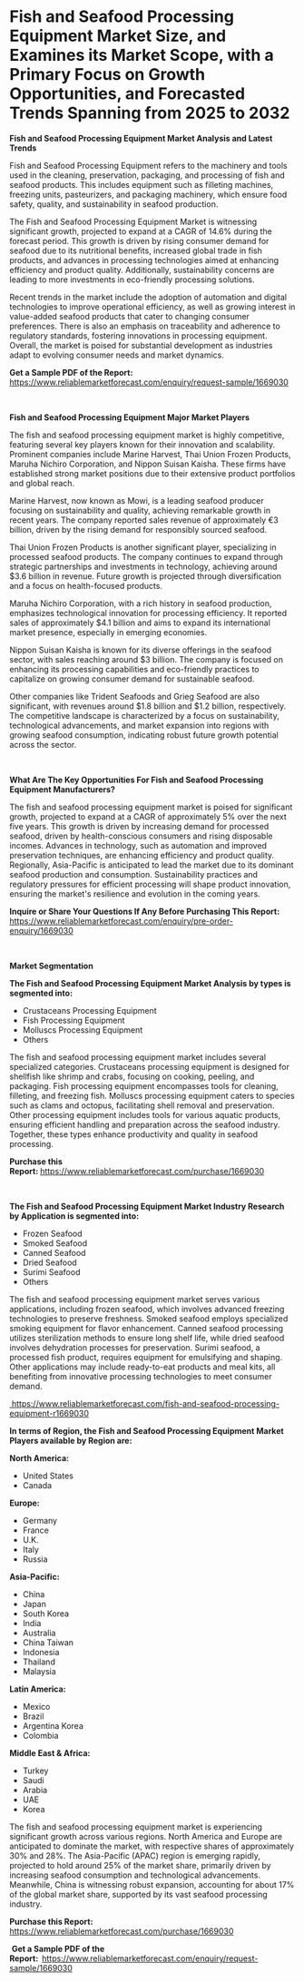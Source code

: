 <p><h1>Fish and Seafood Processing Equipment Market Size, and Examines its Market Scope, with a Primary Focus on Growth Opportunities, and Forecasted Trends Spanning from 2025 to 2032</h1></p><p><strong>Fish and Seafood Processing Equipment Market Analysis and Latest Trends</strong></p>
<p><p>Fish and Seafood Processing Equipment refers to the machinery and tools used in the cleaning, preservation, packaging, and processing of fish and seafood products. This includes equipment such as filleting machines, freezing units, pasteurizers, and packaging machinery, which ensure food safety, quality, and sustainability in seafood production.</p><p>The Fish and Seafood Processing Equipment Market is witnessing significant growth, projected to expand at a CAGR of 14.6% during the forecast period. This growth is driven by rising consumer demand for seafood due to its nutritional benefits, increased global trade in fish products, and advances in processing technologies aimed at enhancing efficiency and product quality. Additionally, sustainability concerns are leading to more investments in eco-friendly processing solutions.</p><p>Recent trends in the market include the adoption of automation and digital technologies to improve operational efficiency, as well as growing interest in value-added seafood products that cater to changing consumer preferences. There is also an emphasis on traceability and adherence to regulatory standards, fostering innovations in processing equipment. Overall, the market is poised for substantial development as industries adapt to evolving consumer needs and market dynamics.</p></p>
<p><strong>Get a Sample PDF of the Report:&nbsp;</strong> <a href="https://www.reliablemarketforecast.com/enquiry/request-sample/1669030?utm_campaign=2803&utm_medium=2&utm_source=Github&utm_content=ia&utm_term=12042025&utm_id=fish-and-seafood-processing-equipment">https://www.reliablemarketforecast.com/enquiry/request-sample/1669030</a></p>
<p>&nbsp;</p>
<p><strong>Fish and Seafood Processing Equipment Major Market Players</strong></p>
<p><p>The fish and seafood processing equipment market is highly competitive, featuring several key players known for their innovation and scalability. Prominent companies include Marine Harvest, Thai Union Frozen Products, Maruha Nichiro Corporation, and Nippon Suisan Kaisha. These firms have established strong market positions due to their extensive product portfolios and global reach.</p><p>Marine Harvest, now known as Mowi, is a leading seafood producer focusing on sustainability and quality, achieving remarkable growth in recent years. The company reported sales revenue of approximately €3 billion, driven by the rising demand for responsibly sourced seafood.</p><p>Thai Union Frozen Products is another significant player, specializing in processed seafood products. The company continues to expand through strategic partnerships and investments in technology, achieving around $3.6 billion in revenue. Future growth is projected through diversification and a focus on health-focused products.</p><p>Maruha Nichiro Corporation, with a rich history in seafood production, emphasizes technological innovation for processing efficiency. It reported sales of approximately $4.1 billion and aims to expand its international market presence, especially in emerging economies.</p><p>Nippon Suisan Kaisha is known for its diverse offerings in the seafood sector, with sales reaching around $3 billion. The company is focused on enhancing its processing capabilities and eco-friendly practices to capitalize on growing consumer demand for sustainable seafood.</p><p>Other companies like Trident Seafoods and Grieg Seafood are also significant, with revenues around $1.8 billion and $1.2 billion, respectively. The competitive landscape is characterized by a focus on sustainability, technological advancements, and market expansion into regions with growing seafood consumption, indicating robust future growth potential across the sector.</p></p>
<p>&nbsp;</p>
<p><strong>What Are The Key Opportunities For Fish and Seafood Processing Equipment Manufacturers?</strong></p>
<p><p>The fish and seafood processing equipment market is poised for significant growth, projected to expand at a CAGR of approximately 5% over the next five years. This growth is driven by increasing demand for processed seafood, driven by health-conscious consumers and rising disposable incomes. Advances in technology, such as automation and improved preservation techniques, are enhancing efficiency and product quality. Regionally, Asia-Pacific is anticipated to lead the market due to its dominant seafood production and consumption. Sustainability practices and regulatory pressures for efficient processing will shape product innovation, ensuring the market's resilience and evolution in the coming years.</p></p>
<p><strong>Inquire or Share Your Questions If Any Before Purchasing This Report:</strong> <a href="https://www.reliablemarketforecast.com/enquiry/pre-order-enquiry/1669030?utm_campaign=2803&utm_medium=2&utm_source=Github&utm_content=ia&utm_term=12042025&utm_id=fish-and-seafood-processing-equipment">https://www.reliablemarketforecast.com/enquiry/pre-order-enquiry/1669030</a></p>
<p>&nbsp;</p>
<p><strong>Market Segmentation</strong></p>
<p><strong>The Fish and Seafood Processing Equipment Market Analysis by types is segmented into:</strong></p>
<p><ul><li>Crustaceans Processing Equipment</li><li>Fish Processing Equipment</li><li>Molluscs Processing Equipment</li><li>Others</li></ul></p>
<p><p>The fish and seafood processing equipment market includes several specialized categories. Crustaceans processing equipment is designed for shellfish like shrimp and crabs, focusing on cooking, peeling, and packaging. Fish processing equipment encompasses tools for cleaning, filleting, and freezing fish. Molluscs processing equipment caters to species such as clams and octopus, facilitating shell removal and preservation. Other processing equipment includes tools for various aquatic products, ensuring efficient handling and preparation across the seafood industry. Together, these types enhance productivity and quality in seafood processing.</p></p>
<p><strong>Purchase this Report:&nbsp;</strong><a href="https://www.reliablemarketforecast.com/purchase/1669030?utm_campaign=2803&utm_medium=2&utm_source=Github&utm_content=ia&utm_term=12042025&utm_id=fish-and-seafood-processing-equipment">https://www.reliablemarketforecast.com/purchase/1669030</a></p>
<p>&nbsp;</p>
<p><strong>The Fish and Seafood Processing Equipment Market Industry Research by Application is segmented into:</strong></p>
<p><ul><li>Frozen Seafood</li><li>Smoked Seafood</li><li>Canned Seafood</li><li>Dried Seafood</li><li>Surimi Seafood</li><li>Others</li></ul></p>
<p><p>The fish and seafood processing equipment market serves various applications, including frozen seafood, which involves advanced freezing technologies to preserve freshness. Smoked seafood employs specialized smoking equipment for flavor enhancement. Canned seafood processing utilizes sterilization methods to ensure long shelf life, while dried seafood involves dehydration processes for preservation. Surimi seafood, a processed fish product, requires equipment for emulsifying and shaping. Other applications may include ready-to-eat products and meal kits, all benefiting from innovative processing technologies to meet consumer demand.</p></p>
<p><a href="https://www.reliablemarketforecast.com/fish-and-seafood-processing-equipment-r1669030?utm_campaign=2803&utm_medium=2&utm_source=Github&utm_content=ia&utm_term=12042025&utm_id=fish-and-seafood-processing-equipment">&nbsp;https://www.reliablemarketforecast.com/fish-and-seafood-processing-equipment-r1669030</a></p>
<p><strong>In terms of Region, the Fish and Seafood Processing Equipment Market Players available by Region are:</strong></p>
<p>
    <p> <strong> North America: </strong>
        <ul>
            <li>United States</li>
            <li>Canada</li>
        </ul>
        </p> 
    <p> <strong> Europe: </strong>
        <ul>
            <li>Germany</li>
            <li>France</li>
            <li>U.K.</li>
            <li>Italy</li>
            <li>Russia</li>
        </ul>
        </p> 
    <p> <strong> Asia-Pacific: </strong>
        <ul>
            <li>China</li>
            <li>Japan</li>
            <li>South Korea</li>
            <li>India</li>
            <li>Australia</li>
            <li>China Taiwan</li>
            <li>Indonesia</li>
            <li>Thailand</li>
            <li>Malaysia</li>
        </ul>
        </p> 
    <p> <strong> Latin America: </strong>
        <ul>
            <li>Mexico</li>
            <li>Brazil</li>
            <li>Argentina Korea</li>
            <li>Colombia</li>
        </ul>
        </p> 
    <p> <strong> Middle East & Africa: </strong>
        <ul>
            <li>Turkey</li>
            <li>Saudi</li>
            <li>Arabia</li>
            <li>UAE</li>
            <li>Korea</li>
        </ul>
    </p>
    </p>
<p><p>The fish and seafood processing equipment market is experiencing significant growth across various regions. North America and Europe are anticipated to dominate the market, with respective shares of approximately 30% and 28%. The Asia-Pacific (APAC) region is emerging rapidly, projected to hold around 25% of the market share, primarily driven by increasing seafood consumption and technological advancements. Meanwhile, China is witnessing robust expansion, accounting for about 17% of the global market share, supported by its vast seafood processing industry.</p></p>
<p><strong>Purchase this Report: </strong><a href="https://www.reliablemarketforecast.com/purchase/1669030?utm_campaign=2803&utm_medium=2&utm_source=Github&utm_content=ia&utm_term=12042025&utm_id=fish-and-seafood-processing-equipment">https://www.reliablemarketforecast.com/purchase/1669030</a></p>
<p>&nbsp;<strong>Get a Sample PDF of the Report:&nbsp;&nbsp;</strong><a href="https://www.reliablemarketforecast.com/enquiry/request-sample/1669030?utm_campaign=2803&utm_medium=2&utm_source=Github&utm_content=ia&utm_term=12042025&utm_id=fish-and-seafood-processing-equipment">https://www.reliablemarketforecast.com/enquiry/request-sample/1669030</a></p>
<p><strong></strong></p>
<p><p></p><p></p><p></p></p>